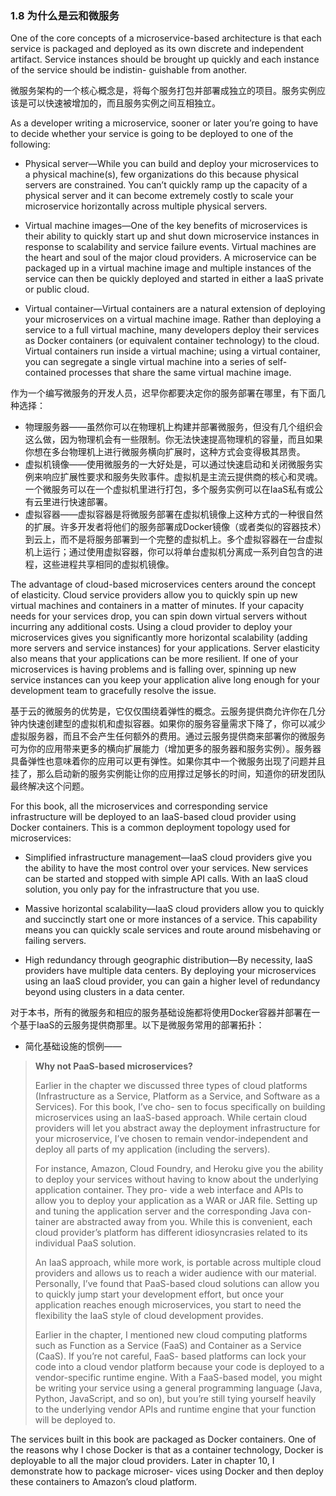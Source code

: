 ### 1.8 为什么是云和微服务

One of the core concepts of a microservice-based architecture is that each service is packaged and deployed as its own discrete and independent artifact. Service instances should be brought up quickly and each instance of the service should be indistin- guishable from another.

微服务架构的一个核心概念是，将每个服务打包并部署成独立的项目。服务实例应该是可以快速被增加的，而且服务实例之间互相独立。

As a developer writing a microservice, sooner or later you’re going to have to decide whether your service is going to be deployed to one of the following:

* Physical server—While you can build and deploy your microservices to a physical machine\(s\), few organizations do this because physical servers are constrained. You can’t quickly ramp up the capacity of a physical server and it can become extremely costly to scale your microservice horizontally across multiple physical servers.

* Virtual machine images—One of the key benefits of microservices is their ability to quickly start up and shut down microservice instances in response to scalability and service failure events. Virtual machines are the heart and soul of the major cloud providers. A microservice can be packaged up in a virtual machine image and multiple instances of the service can then be quickly deployed and started in either a IaaS private or public cloud.

* Virtual container—Virtual containers are a natural extension of deploying your microservices on a virtual machine image. Rather than deploying a service to a full virtual machine, many developers deploy their services as Docker containers \(or equivalent container technology\) to the cloud. Virtual containers run inside a virtual machine; using a virtual container, you can segregate a single virtual machine into a series of self-contained processes that share the same virtual machine image.

作为一个编写微服务的开发人员，迟早你都要决定你的服务部署在哪里，有下面几种选择：

* 物理服务器——虽然你可以在物理机上构建并部署微服务，但没有几个组织会这么做，因为物理机会有一些限制。你无法快速提高物理机的容量，而且如果你想在多台物理机上进行微服务横向扩展时，这种方式会变得极其昂贵。
* 虚拟机镜像——使用微服务的一大好处是，可以通过快速启动和关闭微服务实例来响应扩展性要求和服务失败事件。虚拟机是主流云提供商的核心和灵魂。一个微服务可以在一个虚拟机里进行打包，多个服务实例可以在IaaS私有或公有云里进行快速部署。
* 虚拟容器——虚拟容器是将微服务部署在虚拟机镜像上这种方式的一种很自然的扩展。许多开发者将他们的服务部署成Docker镜像（或者类似的容器技术）到云上，而不是将服务部署到一个完整的虚拟机上。多个虚拟容器在一台虚拟机上运行；通过使用虚拟容器，你可以将单台虚拟机分离成一系列自包含的进程，这些进程共享相同的虚拟机镜像。

The advantage of cloud-based microservices centers around the concept of elasticity. Cloud service providers allow you to quickly spin up new virtual machines and containers in a matter of minutes. If your capacity needs for your services drop, you can spin down virtual servers without incurring any additional costs. Using a cloud provider to deploy your microservices gives you significantly more horizontal scalability \(adding more servers and service instances\) for your applications. Server elasticity also means that your applications can be more resilient. If one of your microservices is having problems and is falling over, spinning up new service instances can you keep your application alive long enough for your development team to gracefully resolve the issue.

基于云的微服务的优势是，它仅仅围绕着弹性的概念。云服务提供商允许你在几分钟内快速创建型的虚拟机和虚拟容器。如果你的服务容量需求下降了，你可以减少虚拟服务器，而且不会产生任何额外的费用。通过云服务提供商来部署你的微服务可为你的应用带来更多的横向扩展能力（增加更多的服务器和服务实例）。服务器具备弹性也意味着你的应用可以更有弹性。如果你其中一个微服务出现了问题并且挂了，那么启动新的服务实例能让你的应用撑过足够长的时间，知道你的研发团队最终解决这个问题。

For this book, all the microservices and corresponding service infrastructure will be deployed to an IaaS-based cloud provider using Docker containers. This is a common deployment topology used for microservices:

* Simplified infrastructure management—IaaS cloud providers give you the ability to have the most control over your services. New services can be started and stopped with simple API calls. With an IaaS cloud solution, you only pay for the infrastructure that you use.

* Massive horizontal scalability—IaaS cloud providers allow you to quickly and succinctly start one or more instances of a service. This capability means you can quickly scale services and route around misbehaving or failing servers.

* High redundancy through geographic distribution—By necessity, IaaS providers have multiple data centers. By deploying your microservices using an IaaS cloud provider, you can gain a higher level of redundancy beyond using clusters in a data center.

对于本书，所有的微服务和相应的服务基础设施都将使用Docker容器并部署在一个基于IaaS的云服务提供商那里。以下是微服务常用的部署拓扑：

* 简化基础设施的惯例——

> **Why not PaaS-based microservices?**
>
> Earlier in the chapter we discussed three types of cloud platforms \(Infrastructure as a Service, Platform as a Service, and Software as a Services\). For this book, I’ve cho- sen to focus specifically on building microservices using an IaaS-based approach. While certain cloud providers will let you abstract away the deployment infrastructure for your microservice, I’ve chosen to remain vendor-independent and deploy all parts of my application \(including the servers\).
>
> For instance, Amazon, Cloud Foundry, and Heroku give you the ability to deploy your services without having to know about the underlying application container. They pro- vide a web interface and APIs to allow you to deploy your application as a WAR or JAR file. Setting up and tuning the application server and the corresponding Java con- tainer are abstracted away from you. While this is convenient, each cloud provider’s platform has different idiosyncrasies related to its individual PaaS solution.
>
> An IaaS approach, while more work, is portable across multiple cloud providers and allows us to reach a wider audience with our material. Personally, I’ve found that PaaS-based cloud solutions can allow you to quickly jump start your development effort, but once your application reaches enough microservices, you start to need the flexibility the IaaS style of cloud development provides.
>
> Earlier in the chapter, I mentioned new cloud computing platforms such as Function as a Service \(FaaS\) and Container as a Service \(CaaS\). If you’re not careful, FaaS- based platforms can lock your code into a cloud vendor platform because your code is deployed to a vendor-specific runtime engine. With a FaaS-based model, you might be writing your service using a general programming language \(Java, Python, JavaScript, and so on\), but you’re still tying yourself heavily to the underlying vendor APIs and runtime engine that your function will be deployed to.

The services built in this book are packaged as Docker containers. One of the reasons why I chose Docker is that as a container technology, Docker is deployable to all the major cloud providers. Later in chapter 10, I demonstrate how to package microser- vices using Docker and then deploy these containers to Amazon’s cloud platform.

